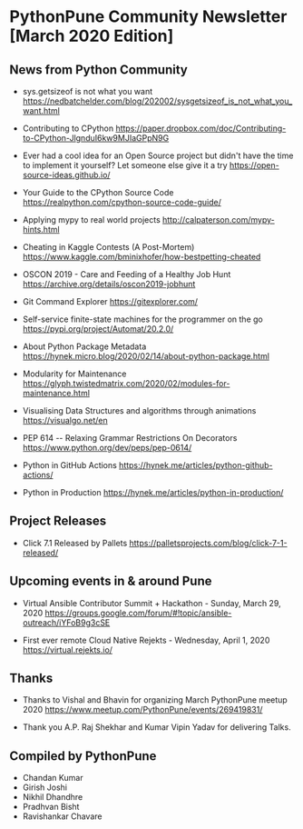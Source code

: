 # PythonPune Community Newsletter [March 2020 Edition]

## News from Python Community
<!-- Add selected news links from the latest issue:
https://github.com/pythonpune/meetup-talks/issues?q=is:issue+is:open+label:newsletter
-->

* sys.getsizeof is not what you want https://nedbatchelder.com/blog/202002/sysgetsizeof_is_not_what_you_want.html

* Contributing to CPython https://paper.dropbox.com/doc/Contributing-to-CPython-JlgnduI6kw9MJIaGPpN9G

* Ever had a cool idea for an Open Source project but didn't have the time to implement it yourself? Let someone else give it a try  https://open-source-ideas.github.io/

* Your Guide to the CPython Source Code  https://realpython.com/cpython-source-code-guide/

* Applying mypy to real world projects http://calpaterson.com/mypy-hints.html

* Cheating in Kaggle Contests (A Post-Mortem) https://www.kaggle.com/bminixhofer/how-bestpetting-cheated

* OSCON 2019 - Care and Feeding of a Healthy Job Hunt https://archive.org/details/oscon2019-jobhunt

* Git Command Explorer  https://gitexplorer.com/

* Self-service finite-state machines for the programmer on the go https://pypi.org/project/Automat/20.2.0/

* About Python Package Metadata https://hynek.micro.blog/2020/02/14/about-python-package.html

* Modularity for Maintenance https://glyph.twistedmatrix.com/2020/02/modules-for-maintenance.html

* Visualising Data Structures and algorithms through animations https://visualgo.net/en

* PEP 614 -- Relaxing Grammar Restrictions On Decorators https://www.python.org/dev/peps/pep-0614/ 

* Python in GitHub Actions https://hynek.me/articles/python-github-actions/

* Python in Production  https://hynek.me/articles/python-in-production/

## Project Releases
<!-- Add link to any project started by community members (not limited
to PythonPune) -->

* Click 7.1 Released by Pallets https://palletsprojects.com/blog/click-7-1-released/

## Upcoming events in & around Pune
<!-- Add link to upcoming workshops, conferences (can be from other
places around the world) -->

* Virtual Ansible Contributor Summit + Hackathon - Sunday, March 29, 2020 
https://groups.google.com/forum/#!topic/ansible-outreach/iYFoB9g3cSE

* First ever remote Cloud Native Rejekts - Wednesday, April 1, 2020
https://virtual.rejekts.io/

## Thanks

* Thanks to Vishal and Bhavin for organizing March PythonPune meetup 2020 https://www.meetup.com/PythonPune/events/269419831/

* Thank you A.P. Raj Shekhar and Kumar Vipin Yadav for delivering Talks.

## Compiled by PythonPune

* Chandan Kumar
* Girish Joshi
* Nikhil Dhandhre
* Pradhvan Bisht
* Ravishankar Chavare
